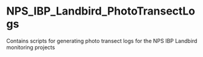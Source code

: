 # NPS_IBP_Landbird_PhotoTransectLogs
Contains scripts for generating photo transect logs for the NPS IBP Landbird monitoring projects
